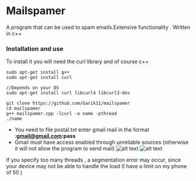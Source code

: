 # Mailspamer
A program that can be used to spam emails.Extensive functionality . Written in c++

### Installation and use
To install it you will need the curl library and of course c++

```
sudo apt-get install g++
sudo apt-get install curl

//Depends on your OS
sudo apt-get install curl libcurl4 libcurl3-dev 

git clone https://github.com/Garik11/mailspamer
cd mailspamer
g++ mailspamer.cpp -lcurl -o name -pthread
./name
```
+ You need to file postal.txt enter gmail mail in the format :**gmail@gmail.com:pass**
+ Gmail must have access enabled through unreliable sources (otherwise it will not allow the program to send mail)
![alt text](https://i.yapx.ru/IGXoW.png)
![alt text](https://i.yapx.ru/IGXo1.jpg)

If you specify too many threads , a segmentation error may occur, since your device may not be able to handle the load (I have a limit on my phone of 50 )

